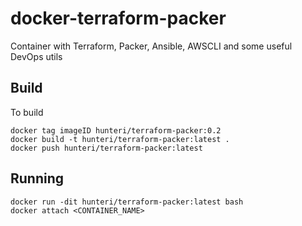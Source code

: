 # docker-terraform-packer
Container with Terraform, Packer, Ansible, AWSCLI and some useful DevOps utils

## Build 
To build
```commandline
docker tag imageID hunteri/terraform-packer:0.2
docker build -t hunteri/terraform-packer:latest .
docker push hunteri/terraform-packer:latest
```

## Running
```commandline
docker run -dit hunteri/terraform-packer:latest bash
docker attach <CONTAINER_NAME>
```

